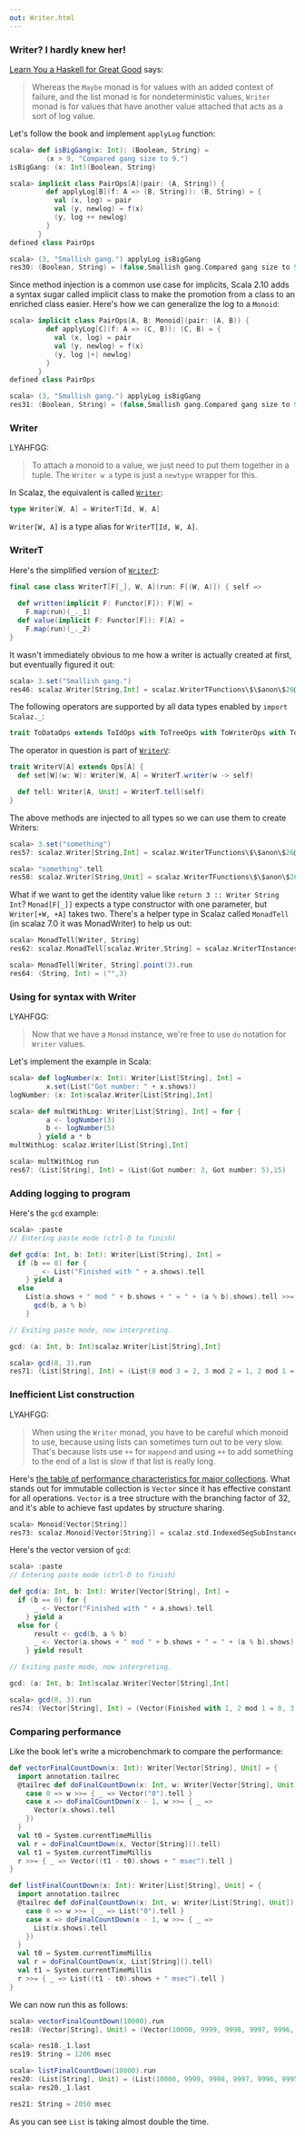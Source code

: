 ```yaml
---
out: Writer.html
---
```


### Writer? I hardly knew her!

[Learn You a Haskell for Great Good](http://learnyouahaskell.com/for-a-few-monads-more) says:

> Whereas the `Maybe` monad is for values with an added context of failure, and the list monad is for nondeterministic values, `Writer` monad is for values that have another value attached that acts as a sort of log value.

Let's follow the book and implement `applyLog` function:

```scala
scala> def isBigGang(x: Int): (Boolean, String) =
         (x > 9, "Compared gang size to 9.")
isBigGang: (x: Int)(Boolean, String)

scala> implicit class PairOps[A](pair: (A, String)) {
         def applyLog[B](f: A => (B, String)): (B, String) = {
           val (x, log) = pair
           val (y, newlog) = f(x)
           (y, log ++ newlog)
         }
       }
defined class PairOps

scala> (3, "Smallish gang.") applyLog isBigGang
res30: (Boolean, String) = (false,Smallish gang.Compared gang size to 9.)
```

Since method injection is a common use case for implicits, Scala 2.10 adds a syntax sugar called implicit class to make the promotion from a class to an enriched class easier. Here's how we can generalize the log to a `Monoid`:

```scala
scala> implicit class PairOps[A, B: Monoid](pair: (A, B)) {
         def applyLog[C](f: A => (C, B)): (C, B) = {
           val (x, log) = pair
           val (y, newlog) = f(x)
           (y, log |+| newlog)
         }
       }
defined class PairOps

scala> (3, "Smallish gang.") applyLog isBigGang
res31: (Boolean, String) = (false,Smallish gang.Compared gang size to 9.)
```

### Writer

LYAHFGG:

> To attach a monoid to a value, we just need to put them together in a tuple. The `Writer w a` type is just a `newtype` wrapper for this.

In Scalaz, the equivalent is called [`Writer`]($scalazBaseUrl$/core/src/main/scala/scalaz/package.scala):

```scala
type Writer[W, A] = WriterT[Id, W, A]
```

`Writer[W, A]` is a type alias for `WriterT[Id, W, A]`.

### WriterT

Here's the simplified version of [`WriterT`]($scalazBaseUrl$/core/src/main/scala/scalaz/WriterT.scala):

```scala
final case class WriterT[F[_], W, A](run: F[(W, A)]) { self =>
  
  def written(implicit F: Functor[F]): F[W] =
    F.map(run)(_._1)
  def value(implicit F: Functor[F]): F[A] =
    F.map(run)(_._2)
}
```

It wasn't immediately obvious to me how a writer is actually created at first, but eventually figured it out:

```scala
scala> 3.set("Smallish gang.")
res46: scalaz.Writer[String,Int] = scalaz.WriterTFunctions\$\$anon\$26@477a0c05
```

The following operators are supported by all data types enabled by `import Scalaz._`:

```scala
trait ToDataOps extends ToIdOps with ToTreeOps with ToWriterOps with ToValidationOps with ToReducerOps with ToKleisliOps
```

The operator in question is part of [`WriterV`]($scalazBaseUrl$/core/src/main/scala/scalaz/syntax/WriterOps.scala):

```scala
trait WriterV[A] extends Ops[A] {
  def set[W](w: W): Writer[W, A] = WriterT.writer(w -> self)

  def tell: Writer[A, Unit] = WriterT.tell(self)
}
```

The above methods are injected to all types so we can use them to create Writers:

```scala
scala> 3.set("something")
res57: scalaz.Writer[String,Int] = scalaz.WriterTFunctions\$\$anon\$26@159663c3

scala> "something".tell
res58: scalaz.Writer[String,Unit] = scalaz.WriterTFunctions\$\$anon\$26@374de9cf
```

What if we want to get the identity value like `return 3 :: Writer String Int`? `Monad[F[_]]` expects a type constructor with one parameter, but `Writer[+W, +A]` takes two. There's a helper type in Scalaz called `MonadTell` (in scalaz 7.0 it was MonadWriter) to help us out:

```scala
scala> MonadTell[Writer, String]
res62: scalaz.MonadTell[scalaz.Writer,String] = scalaz.WriterTInstances\$\$anon\$1@6b8501fa

scala> MonadTell[Writer, String].point(3).run
res64: (String, Int) = ("",3)
```

### Using for syntax with Writer

LYAHFGG:

> Now that we have a `Monad` instance, we're free to use `do` notation for `Writer` values.


Let's implement the example in Scala:

```scala
scala> def logNumber(x: Int): Writer[List[String], Int] =
         x.set(List("Got number: " + x.shows))
logNumber: (x: Int)scalaz.Writer[List[String],Int]

scala> def multWithLog: Writer[List[String], Int] = for {
         a <- logNumber(3)
         b <- logNumber(5)
       } yield a * b
multWithLog: scalaz.Writer[List[String],Int]

scala> multWithLog run
res67: (List[String], Int) = (List(Got number: 3, Got number: 5),15)
```

### Adding logging to program

Here's the `gcd` example:

```scala
scala> :paste
// Entering paste mode (ctrl-D to finish)

def gcd(a: Int, b: Int): Writer[List[String], Int] =
  if (b == 0) for {
      _ <- List("Finished with " + a.shows).tell
    } yield a
  else
    List(a.shows + " mod " + b.shows + " = " + (a % b).shows).tell >>= { _ =>
      gcd(b, a % b)
    }

// Exiting paste mode, now interpreting.

gcd: (a: Int, b: Int)scalaz.Writer[List[String],Int]

scala> gcd(8, 3).run
res71: (List[String], Int) = (List(8 mod 3 = 2, 3 mod 2 = 1, 2 mod 1 = 0, Finished with 1),1)
```

### Inefficient List construction

LYAHFGG:

> When using the `Writer` monad, you have to be careful which monoid to use, because using lists can sometimes turn out to be very slow. That's because lists use `++` for `mappend` and using `++` to add something to the end of a list is slow if that list is really long.

Here's [the table of performance characteristics for major collections](http://docs.scala-lang.org/overviews/collections/performance-characteristics.html). What stands out for immutable collection is `Vector` since it has effective constant for all operations. `Vector` is a tree structure with the branching factor of 32, and it's able to achieve fast updates by structure sharing.

```scala
scala> Monoid[Vector[String]]
res73: scalaz.Monoid[Vector[String]] = scalaz.std.IndexedSeqSubInstances\$\$anon\$4@6f82f06f
```

Here's the vector version of `gcd`:

```scala
scala> :paste
// Entering paste mode (ctrl-D to finish)

def gcd(a: Int, b: Int): Writer[Vector[String], Int] =
  if (b == 0) for {
      _ <- Vector("Finished with " + a.shows).tell
    } yield a
  else for {
      result <- gcd(b, a % b)
      _ <- Vector(a.shows + " mod " + b.shows + " = " + (a % b).shows).tell
    } yield result

// Exiting paste mode, now interpreting.

gcd: (a: Int, b: Int)scalaz.Writer[Vector[String],Int]

scala> gcd(8, 3).run
res74: (Vector[String], Int) = (Vector(Finished with 1, 2 mod 1 = 0, 3 mod 2 = 1, 8 mod 3 = 2),1)
```

### Comparing performance

Like the book let's write a microbenchmark to compare the performance:

```scala
def vectorFinalCountDown(x: Int): Writer[Vector[String], Unit] = {
  import annotation.tailrec
  @tailrec def doFinalCountDown(x: Int, w: Writer[Vector[String], Unit]): Writer[Vector[String], Unit] = x match {
    case 0 => w >>= { _ => Vector("0").tell }
    case x => doFinalCountDown(x - 1, w >>= { _ =>
      Vector(x.shows).tell
    })
  }
  val t0 = System.currentTimeMillis
  val r = doFinalCountDown(x, Vector[String]().tell)
  val t1 = System.currentTimeMillis
  r >>= { _ => Vector((t1 - t0).shows + " msec").tell }
}

def listFinalCountDown(x: Int): Writer[List[String], Unit] = {
  import annotation.tailrec
  @tailrec def doFinalCountDown(x: Int, w: Writer[List[String], Unit]): Writer[List[String], Unit] = x match {
    case 0 => w >>= { _ => List("0").tell }
    case x => doFinalCountDown(x - 1, w >>= { _ =>
      List(x.shows).tell
    })
  }
  val t0 = System.currentTimeMillis
  val r = doFinalCountDown(x, List[String]().tell)
  val t1 = System.currentTimeMillis
  r >>= { _ => List((t1 - t0).shows + " msec").tell }
}
```

We can now run this as follows:

```scala
scala> vectorFinalCountDown(10000).run
res18: (Vector[String], Unit) = (Vector(10000, 9999, 9998, 9997, 9996, 9995, 9994, 9993, 9992, 9991, 9990, 9989, 9988, 9987, 9986, 9985, 9984, ...

scala> res18._1.last
res19: String = 1206 msec

scala> listFinalCountDown(10000).run
res20: (List[String], Unit) = (List(10000, 9999, 9998, 9997, 9996, 9995, 9994, 9993, 9992, 9991, 9990, 9989, 9988, 9987, 9986, 9985, 9984, ...
scala> res20._1.last

res21: String = 2050 msec
```

As you can see `List` is taking almost double the time.
